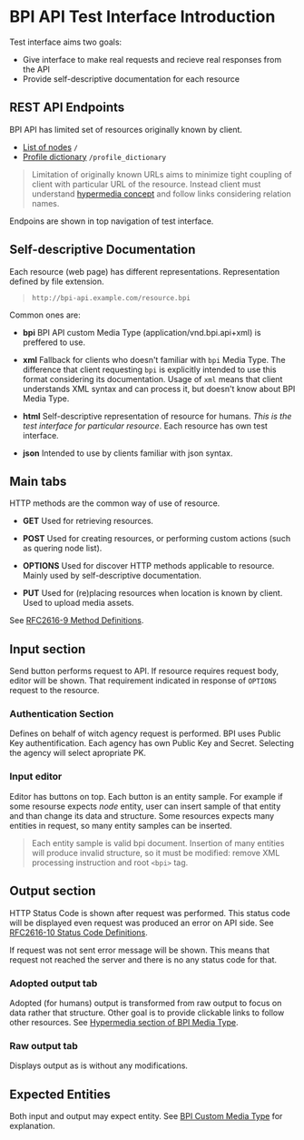 BPI API Test Interface Introduction
===================================

Test interface aims two goals:

- Give interface to make real requests and recieve real responses from the API
- Provide self-descriptive documentation for each resource

REST API Endpoints
------------------

BPI API has limited set of resources originally known by client.

* [List of nodes](/) `/`
* [Profile dictionary](/profile_dictionary.html) `/profile_dictionary`

> Limitation of originally known URLs aims to minimize tight coupling of client with particular URL of the resource. Instead client must understand [hypermedia concept](media_type.html#Links) and follow links considering relation names.

Endpoins are shown in top navigation of test interface.

Self-descriptive Documentation
------------------------------
Each resource (web page) has different representations. Representation defined by file extension. 

> `http://bpi-api.example.com/resource.bpi`

Common ones are:

* **bpi**
  BPI API custom Media Type (application/vnd.bpi.api+xml) is preffered to use.

* **xml**
  Fallback for clients who doesn't familiar with `bpi` Media Type. The difference that client requesting `bpi` is explicitly intended to use this format considering its documentation. Usage of `xml` means that client understands XML syntax and can process it, but doesn't know about BPI Media Type.

* **html**
  Self-descriptive representation of resource for humans. *This is the test interface for particular resource*. Each resource has own test interface.

* **json**
  Intended to use by clients familiar with json syntax.


Main tabs
---------

HTTP methods are the common way of use of resource. 

* **GET**
  Used for retrieving resources.

* **POST**
  Used for creating resources, or performing custom actions (such as quering node list).

* **OPTIONS**
  Used for discover HTTP methods applicable to resource. Mainly used by self-descriptive documentation.

* **PUT**
  Used for (re)placing resources when location is known by client. Used to upload media assets.

See [RFC2616-9 Method Definitions](http://www.w3.org/Protocols/rfc2616/rfc2616-sec9.html).

Input section
-------------

Send button performs request to API. If resource requires request body, editor will be shown. That requirement indicated in response of `OPTIONS` request to the resource.

### Authentication Section

Defines on behalf of witch agency request is performed. BPI uses Public Key authentification. Each agency has own Public Key and Secret. Selecting the agency will select apropriate PK.

### Input editor

Editor has buttons on top. Each button is an entity sample. For example if some resourse expects *node* entity, user can insert sample of that entity and than change its data and structure. Some resources expects many entities in request, so many entity samples can be inserted.

> Each entity sample is valid bpi document. Insertion of many entities will produce invalid structure, so it must be modified: remove XML processing instruction and root `<bpi>` tag.

Output section
--------------

HTTP Status Code is shown after request was performed. This status code will be displayed even request was produced an error on API side. See [RFC2616-10 Status Code Definitions](http://www.w3.org/Protocols/rfc2616/rfc2616-sec10.html).

If request was not sent error message will be shown. This means that request not reached the server and there is no any status code for that.

### Adopted output tab

Adopted (for humans) output is transformed from raw output to focus on data rather that structure. Other goal is to provide clickable links to follow other resources. See [Hypermedia section of BPI Media Type](media_type.html#Links).

### Raw output tab

Displays output as is without any modifications.

Expected Entities
-----------------

Both input and output may expect entity. See [BPI Custom Media Type](media_type.html#Entities) for explanation.

